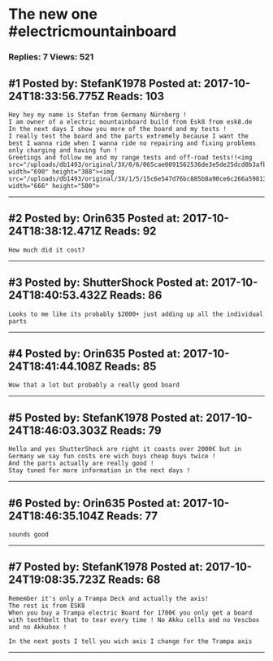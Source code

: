 # The new one #electricmountainboard

### Replies: 7 Views: 521

## \#1 Posted by: StefanK1978 Posted at: 2017-10-24T18:33:56.775Z Reads: 103

```
Hey hey my name is Stefan from Germany Nürnberg !
I am owner of a electric mountainboard build from Esk8 from esk8.de
In the next days I show you more of the board and my tests !
I really test the board and the parts extremely because I want the best I wanna ride when I wanna ride no repairing and fixing problems only charging and having fun ! 
Greetings and follow me and my range tests and off-road tests!!<img src="/uploads/db1493/original/3X/0/6/065cae0091562536de3e5de25dcd0b3afb08fda6.png" width="690" height="388"><img src="/uploads/db1493/original/3X/1/5/15c6e547d76bc885b8a90ce6c266a59813fca80f.jpeg" width="666" height="500">
```

---
## \#2 Posted by: Orin635 Posted at: 2017-10-24T18:38:12.471Z Reads: 92

```
How much did it cost?
```

---
## \#3 Posted by: ShutterShock Posted at: 2017-10-24T18:40:53.432Z Reads: 86

```
Looks to me like its probably $2000+ just adding up all the individual parts
```

---
## \#4 Posted by: Orin635 Posted at: 2017-10-24T18:41:44.108Z Reads: 85

```
Wow that a lot but probably a really good board
```

---
## \#5 Posted by: StefanK1978 Posted at: 2017-10-24T18:46:03.303Z Reads: 79

```
Hello and yes ShutterShock are right it coasts over 2000€ but in Germany we say fun costs ore wich buys cheap buys twice !
And the parts actually are really good !
Stay tuned for more information in the next days !
```

---
## \#6 Posted by: Orin635 Posted at: 2017-10-24T18:46:35.104Z Reads: 77

```
sounds good
```

---
## \#7 Posted by: StefanK1978 Posted at: 2017-10-24T19:08:35.723Z Reads: 68

```
Remember it's only a Trampa Deck and actually the axis! 
The rest is from ESK8 
When you buy a Trampa electric Board for 1700€ you only get a board with toothbelt that to tear every time ! No Akku cells and no Vescbox and no Akkubox !

In the next posts I tell you wich axis I change for the Trampa axis
```

---
